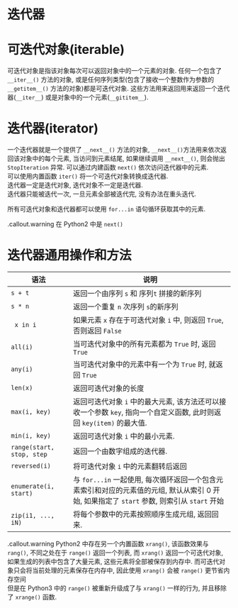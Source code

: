 <!SLIDE center incremental subsection>
# 迭代器

<!SLIDE transition=turnUp>
# 可迭代对象(iterable)

可迭代对象是指该对象每次可以返回对象中的一个元素的对象. 任何一个包含了 `__iter__()` 方法的对象, 或是任何序列类型(包含了接收一个整数作为参数的 `__getitem__()` 方法的对象)都是可迭代对象. 这些方法用来返回用来返回一个迭代器(`__iter__`) 或是对象中的一个元素(`__gititem__`).

# 迭代器(iterator)

一个迭代器就是一个提供了 `__next__()` 方法的对象, `__next__()`方法用来依次返回该对象中的每个元素, 当访问到元素结尾, 如果继续调用 `__next__()`, 则会抛出 `StopIteration` 异常.  可以通过内建函数 `next()` 依次访问迭代器中的元素.  
可以使用内置函数 `iter()` 将一个可迭代对象转换成迭代器.  
迭代器一定是迭代对象, 迭代对象不一定是迭代器.  
迭代器只能被迭代一次, 一旦元素全部被迭代完, 没有办法在重头迭代.

所有可迭代对象和迭代器都可以使用 `for...in` 语句循环获取其中的元素.

.callout.warning 在 Python2 中是 `next()`

# 迭代器通用操作和方法

语法                      | 说明
------                    | ------|
`s + t`                   | 返回一个由序列 `s` 和 序列`t` 拼接的新序列
`s * n`                   | 返回一个重复 `n` 次序列 `s`的新序列
` x in i`                 | 如果元素 `x` 存在于可迭代对象 `i` 中, 则返回 `True`, 否则返回 `False`
`all(i)`                  | 当可迭代对象中的所有元素都为 `True` 时, 返回 `True`
`any(i)`                  | 当可迭代对象中的元素中有一个为 `True` 时, 就返回 `True`
`len(x)`                  | 返回可迭代对象的长度
`max(i, key)`             | 返回可迭代对象 `i` 中的最大元素, 该方法还可以接收一个参数 `key`, 指向一个自定义函数, 此时则返回 `key(item)` 的最大值.
`min(i, key)`             | 返回可迭代对象 `i` 中的最小元素.
`range(start, stop, step` | 返回一个由数字组成的迭代器.
`reversed(i)`             | 将可迭代对象 `i` 中的元素翻转后返回
`enumerate(i, start)`     | 与 `for...in` 一起使用, 每次循环返回一个包含元素索引和对应的元素值的元组, 默认从索引 0 开始, 如果指定了 `start` 参数, 则索引从 `start` 开始
`zip(i1, ..., iN)`        | 将每个参数中的元素按照顺序生成元组, 返回回来. 

.callout.warning Python2 中存在另一个内置函数 `xrang()`, 该函数效果与 `rang()`, 不同之处在于 `range()` 返回一个列表, 而 `xrang()` 返回一个可迭代对象, 如果生成的列表中包含了大量元素, 这些元素将全部被保存到内存中. 而可迭代对象只会将当前处理的元素保存在内存中, 因此使用 `xrang()` 会被 `range()` 更节省内存空间  
但是在 Python3 中的 `range()` 被重新升级成了与 `xrang()` 一样的行为, 并且移除了 `xrange()` 函数.